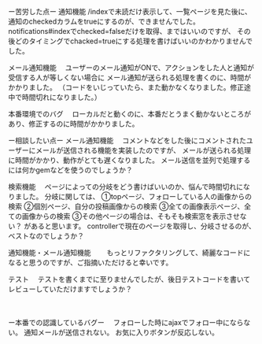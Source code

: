 
ー苦労した点ー
通知機能
  /indexで未読だけ表示して、一覧ページを見た後に、通知のcheckedカラムをtrueにするのが、できませんでした。
  notifications#indexでchecked=falseだけを取得、まではいいのですが、
  その後どのタイミングでchacked=trueにする処理を書けばいいのかわかりませんでした。
  
メール通知機能
　ユーザーのメール通知がONで、アクションをした人と通知が受信する人が等しくない場合に
 メール通知が送られる処理を書くのに、時間がかかりました。
 （コードをいじっていたら、また動かなくなりました。修正途中で時間切れになりました。）
  

本番環境でのバグ
　ローカルだと動くのに、本番だとうまく動かないところがあり、修正するのに時間がかかりました。
 

ー相談したい点ー
メール通知機能
　コメントなどをした後にコメントされたユーザーにメールが送信される機能を実装したのですが、
 メールが送られる処理に時間がかかり、動作がとても遅くなりました。
 メール送信を並列で処理するには何かgemなどを使うのでしょうか？
 
検索機能
　ページによっての分岐をどう書けばいいのか、悩んで時間切れになりました。
 分岐に関しては、
①topページ、フォローしている人の画像からの検索
②個別ページ、自分の投稿画像からの検索
③全ての画像表示ページ、全ての画像からの検索
③その他ページの場合は、そもそも検索窓を表示させない？
があると思います。
controllerで現在のページを取得し、分岐させるのが、ベストなのでしょうか？
 　　
  
通知機能・メール通知機能
　　もっとリファクタリングして、綺麗なコードになると思うのですが、ご指摘いただけると幸いです。
  
テスト
　テストを書くまでに至りませんでしたが、後日テストコードを書いてレビューしていただけますでしょうか？
  
　
  
ー本番での認識しているバグー
  　フォローした時にajaxでフォロー中にならない。
    通知メールが送信されない。
    お気に入りボタンが反応しない。
    
   
